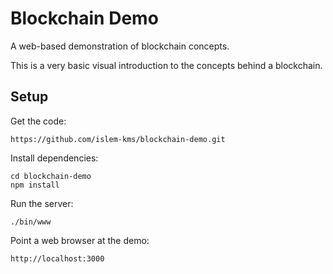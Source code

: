 # Blockchain Demo
A web-based demonstration of blockchain concepts.

This is a very basic visual introduction to the concepts behind a blockchain.

## Setup
Get the code:

```
https://github.com/islem-kms/blockchain-demo.git
```

Install dependencies:

```
cd blockchain-demo
npm install
```
Run the server:

```
./bin/www
```

Point a web browser at the demo:

```
http://localhost:3000
```